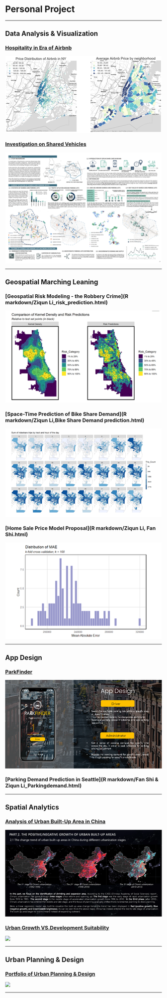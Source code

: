 # Personal Project

---

## Data Analysis & Visualization 

### [Hospitality in Era of Airbnb](https://liziqun.github.io/MUSA620_Final_Project/)
<img src="images/combine.png?raw=true"/>

### [Investigation on Shared Vehicles](/pdf/carsharing.pdf)
<img src="images/carsharing.jpg?raw=true"/>

---

## Geospatial Marching Leaning

### [Geospatial Risk Modeling - the Robbery Crime](R markdown/Ziqun Li_risk_prediction.html)
<img src="images/risk.jpg?raw=true"/>

### [Space-Time Prediction of Bike Share Demand](R markdown/Ziqun Li,Bike Share Demand prediction.html)
<img src="images/bikesharing.png?raw=true"/>

### [Home Sale Price Model Proposal](R markdown/Ziqun Li, Fan Shi.html)
<img src="images/house.png?raw=true"/>

---

## App Design

### [ParkFinder](https://liziqun.github.io/MUSA620_Final_Project/)
<img src="images/fengmian.png?raw=true"/>

### [Parking Demand Prediction in Seattle](R markdown/Fan Shi & Ziqun Li_Parkingdemand.html)

---

## Spatial Analytics 
    
### [Analysis of Urban Built-Up Area in China](/pdf/GEE&Arcpy.pdf)
<img src="images/gee.png?raw=true"/>

### [Urban Growth VS.Development Suitability](/pdf/urbanvsdevelop.pdf)
<img src="images/development.png?raw=true"/>
  
---

## Urban Planning & Design 
### [Portfolio of Urban Planning & Design](/pdf/urbandesign.pdf)
<img src="images/urbandesign.png?raw=true"/>

---



<!-- <p style="font-size:11px">Page template forked from <a href="https://github.com/evanca/quick-portfolio">evanca</a></p>-->
<!-- Remove above link if you don't want to attibute -->

